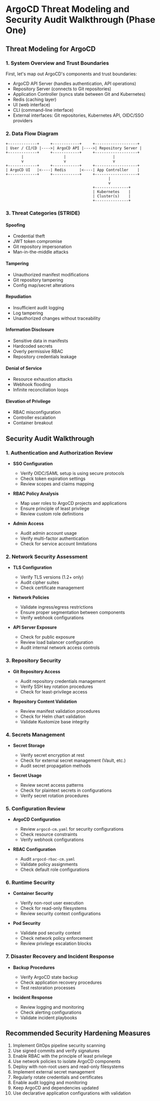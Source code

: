 # ArgoCD Threat Modeling and Security Audit Walkthrough (Phase One)


## Threat Modeling for ArgoCD

### 1. System Overview and Trust Boundaries

First, let's map out ArgoCD's components and trust boundaries:

- ArgoCD API Server (handles authentication, API operations)
- Repository Server (connects to Git repositories)
- Application Controller (syncs state between Git and Kubernetes)
- Redis (caching layer)
- UI (web interface)
- CLI (command-line interface)
- External interfaces: Git repositories, Kubernetes API, OIDC/SSO providers

### 2. Data Flow Diagram

```
+-------------+     +------------+     +-------------------+
| User / CI/CD |---->| ArgoCD API |---->| Repository Server |
+-------------+     +------------+     +-------------------+
       |                  |                     |
       v                  v                     v
+-------------+     +------------+     +-------------------+
| ArgoCD UI   |<----| Redis      |<----| App Controller    |
+-------------+     +------------+     +-------------------+
                                              |
                                              v
                                       +---------------+
                                       | Kubernetes    |
                                       | Cluster(s)    |
                                       +---------------+
```

### 3. Threat Categories (STRIDE)

#### Spoofing
- Credential theft
- JWT token compromise
- Git repository impersonation
- Man-in-the-middle attacks

#### Tampering
- Unauthorized manifest modifications
- Git repository tampering
- Config map/secret alterations

#### Repudiation
- Insufficient audit logging
- Log tampering
- Unauthorized changes without traceability

#### Information Disclosure
- Sensitive data in manifests
- Hardcoded secrets
- Overly permissive RBAC
- Repository credentials leakage

#### Denial of Service
- Resource exhaustion attacks
- Webhook flooding
- Infinite reconciliation loops

#### Elevation of Privilege
- RBAC misconfiguration
- Controller escalation
- Container breakout

## Security Audit Walkthrough

### 1. Authentication and Authorization Review

- **SSO Configuration**
  - Verify OIDC/SAML setup is using secure protocols
  - Check token expiration settings
  - Review scopes and claims mapping

- **RBAC Policy Analysis**
  - Map user roles to ArgoCD projects and applications
  - Ensure principle of least privilege
  - Review custom role definitions

- **Admin Access**
  - Audit admin account usage
  - Verify multi-factor authentication
  - Check for service account limitations

### 2. Network Security Assessment

- **TLS Configuration**
  - Verify TLS versions (1.2+ only)
  - Audit cipher suites
  - Check certificate management

- **Network Policies**
  - Validate ingress/egress restrictions
  - Ensure proper segmentation between components
  - Verify webhook configurations

- **API Server Exposure**
  - Check for public exposure
  - Review load balancer configuration
  - Audit internal network access controls

### 3. Repository Security

- **Git Repository Access**
  - Audit repository credentials management
  - Verify SSH key rotation procedures
  - Check for least-privilege access

- **Repository Content Validation**
  - Review manifest validation procedures
  - Check for Helm chart validation
  - Validate Kustomize base integrity

### 4. Secrets Management

- **Secret Storage**
  - Verify secret encryption at rest
  - Check for external secret management (Vault, etc.)
  - Audit secret propagation methods

- **Secret Usage**
  - Review secret access patterns
  - Check for plaintext secrets in configurations
  - Verify secret rotation procedures

### 5. Configuration Review

- **ArgoCD Configuration**
  - Review `argocd-cm.yaml` for security configurations
  - Check resource constraints
  - Verify webhook configurations

- **RBAC Configuration**
  - Audit `argocd-rbac-cm.yaml`
  - Validate policy assignments
  - Check default role configurations

### 6. Runtime Security

- **Container Security**
  - Verify non-root user execution
  - Check for read-only filesystems
  - Review security context configurations

- **Pod Security**
  - Validate pod security context
  - Check network policy enforcement
  - Review privilege escalation blocks

### 7. Disaster Recovery and Incident Response

- **Backup Procedures**
  - Verify ArgoCD state backup
  - Check application recovery procedures
  - Test restoration processes

- **Incident Response**
  - Review logging and monitoring
  - Check alerting configurations
  - Validate incident playbooks

## Recommended Security Hardening Measures

1. Implement GitOps pipeline security scanning
2. Use signed commits and verify signatures
3. Enable RBAC with the principle of least privilege
4. Use network policies to isolate ArgoCD components
5. Deploy with non-root users and read-only filesystems
6. Implement external secret management
7. Regularly rotate credentials and certificates
8. Enable audit logging and monitoring
9. Keep ArgoCD and dependencies updated
10. Use declarative application configurations with validation

